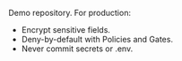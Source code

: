 Demo repository. For production:
- Encrypt sensitive fields.
- Deny-by-default with Policies and Gates.
- Never commit secrets or .env.

